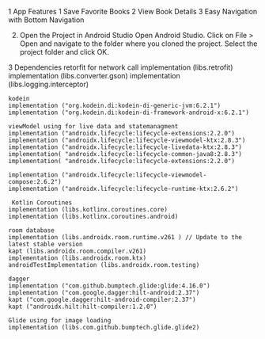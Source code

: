 1 App Features
1 Save Favorite Books
2 View Book Details
3 Easy Navigation with Bottom Navigation

2. Open the Project in Android Studio
Open Android Studio.
Click on File > Open and navigate to the folder where you cloned the project. Select the project folder and click OK.

3 Dependencies
 retorfit for network call
    implementation (libs.retrofit)
    implementation (libs.converter.gson)
    implementation (libs.logging.interceptor)

    kodein
    implementation ("org.kodein.di:kodein-di-generic-jvm:6.2.1")
    implementation ("org.kodein.di:kodein-di-framework-android-x:6.2.1")

    viewModel using for live data and statemanagment
    implementation ("androidx.lifecycle:lifecycle-extensions:2.2.0")
    implementation ("androidx.lifecycle:lifecycle-viewmodel-ktx:2.8.3")
    implementation ("androidx.lifecycle:lifecycle-livedata-ktx:2.8.3")
    implementation( "androidx.lifecycle:lifecycle-common-java8:2.8.3")
    implementation( "androidx.lifecycle:lifecycle-extensions:2.2.0")

    implementation ("androidx.lifecycle:lifecycle-viewmodel-compose:2.6.2")
    implementation ("androidx.lifecycle:lifecycle-runtime-ktx:2.6.2")

     Kotlin Coroutines
    implementation (libs.kotlinx.coroutines.core)
    implementation (libs.kotlinx.coroutines.android)

    room database
    implementation (libs.androidx.room.runtime.v261 ) // Update to the latest stable version
    kapt (libs.androidx.room.compiler.v261)
    implementation (libs.androidx.room.ktx)
    androidTestImplementation (libs.androidx.room.testing)

    dagger
    implementation ("com.github.bumptech.glide:glide:4.16.0")
    implementation ("com.google.dagger:hilt-android:2.37")
    kapt ("com.google.dagger:hilt-android-compiler:2.37")
    kapt ("androidx.hilt:hilt-compiler:1.2.0")

    Glide using for image loading
    implementation (libs.com.github.bumptech.glide.glide2)

